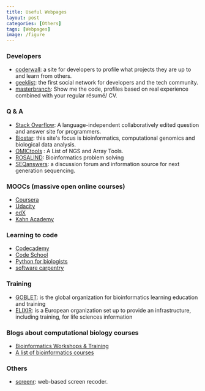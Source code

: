 ```yaml
---
title: Useful Webpages
layout: post
categories: [Others]
tags: [Webpages]
image: /figure
---
```


### Developers

* [coderwall](https://coderwall.com/): a site for developers to profile what projects they are up to and learn from others.  
* [geeklist](https://geekli.st/home): the first social network for developers and the tech community.     
* [masterbranch](https://masterbranch.com/): Show me the code, profiles based on real experience combined with your regular résumé/ CV.        

### Q & A 

* [Stack Overflow](http://stackoverflow.com/): A language-independent collaboratively edited question and answer site for programmers.      
* [Biostar](http://www.biostars.org/): this site's focus is bioinformatics, computational genomics and biological data analysis.   
* [OMICtools](http://omictools.com/) : A List of NGS and Array Tools.
* [ROSALIND](http://www.rosalind.info): Bioinformatics problem solving
* [SEQanswers](http://seqanswers.com/): a discussion forum and information source for next generation sequencing.

### MOOCs (massive open online courses)

* [Coursera](https://www.coursera.org/)
* [Udacity](https://www.udacity.com/)
* [edX](https://www.edx.org/)
* [Kahn Academy](https://www.khanacademy.org/)

### Learning to code

* [Codecademy](http://www.codecademy.com/)
* [Code School](https://www.codeschool.com/)
* [Python for biologists](http://pythonforbiologists.com/)
* [software carpentry](http://software-carpentry.org/)

### Training

* [GOBLET](http://www.mygoblet.org/): is the global organization for bioinformatics learning education and training
* [ELIXIR](http://www.elixir-europe.org/): is a European organization set up to provide an infrastructure, including training, for life sciences information

### Blogs about computational biology courses

* [Bioinformatics Workshops & Training](http://stephenturner.us/p/edu)
* [A list of bioinformatics courses](http://ged.msu.edu/angus/bioinformaticscourses.html)

### Others

* [screenr](http://www.screenr.com/): web-based screen recoder.      


